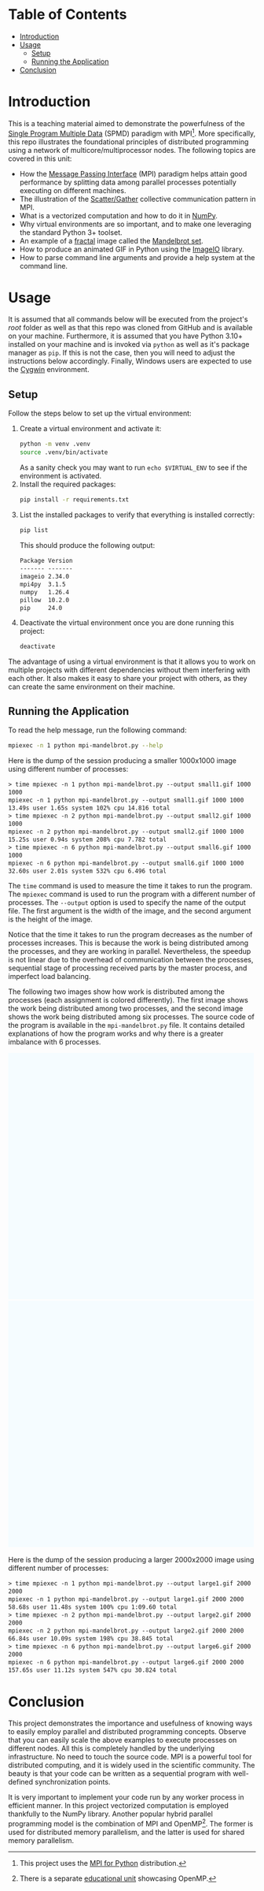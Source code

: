 # Table of Contents
-  [Introduction](#introduction)
-  [Usage](#usage)
    - [Setup](#setup)
    - [Running the Application](#running-the-application)
-  [Conclusion](#conclusion)

# Introduction
This is a teaching material aimed to demonstrate the powerfulness of the [Single Program Multiple Data](https://www.geeksforgeeks.org/single-program-multiple-data-spmd-model/) (SPMD) paradigm 
with MPI[^1]. More specifically, this repo illustrates the foundational principles of distributed programming 
using a network of multicore/multiprocessor nodes. The following topics are covered in this unit:

- How the [Message Passing Interface](https://www.mpi-forum.org) (MPI) paradigm helps attain good performance by splitting data among parallel processes potentially executing on different machines.
- The illustration of the [Scatter/Gather](https://mpi4py.readthedocs.io/en/stable/tutorial.html#collective-communication) collective communication pattern in MPI.
- What is a vectorized computation and how to do it in [NumPy](https://numpy.org).
- Why virtual environments are so important, and to make one leveraging the standard Python 3+ toolset.
- An example of a [fractal](https://en.wikipedia.org/wiki/Fractal) image called the [Mandelbrot set](https://en.wikipedia.org/wiki/Mandelbrot_set).
- How to produce an animated GIF in Python using the [ImageIO](https://imageio.readthedocs.io/en/stable/) library.
- How to parse command line arguments and provide a help system at the command line.

# Usage
It is assumed that all commands below will be executed from the project's *root* folder as well as that this repo 
was cloned from GitHub and is available on your machine. Furthermore, it is assumed that you have Python 3.10+ 
installed on your machine and is invoked via `python` as well as it's package manager as `pip`. 
If this is not the case, then you will need to adjust the instructions below accordingly. Finally, Windows users are
expected to use the [Cygwin](https://www.cygwin.com) environment.

## Setup
Follow the steps below to set up the virtual environment:

1. Create a virtual environment and activate it:
   ```bash
   python -m venv .venv
   source .venv/bin/activate
   ```
   As a sanity check you may want to run `echo $VIRTUAL_ENV` to see if the environment is activated.
2. Install the required packages:
   ```bash
   pip install -r requirements.txt
   ```
3. List the installed packages to verify that everything is installed correctly:
   ```bash
   pip list
   ```
   This should produce the following output:
   ```
   Package Version
   ------- -------
   imageio 2.34.0
   mpi4py  3.1.5
   numpy   1.26.4
   pillow  10.2.0
   pip     24.0
   ```
4. Deactivate the virtual environment once you are done running this project:
   ```bash
   deactivate
   ```
The advantage of using a virtual environment is that it allows you to work on multiple projects with different 
dependencies without them interfering with each other. It also makes it easy to share your project with others, 
as they can create the same environment on their machine.

## Running the Application
To read the help message, run the following command:
```bash
mpiexec -n 1 python mpi-mandelbrot.py --help
```
Here is the dump of the session producing a smaller 1000x1000 image using different number of processes:
```
> time mpiexec -n 1 python mpi-mandelbrot.py --output small1.gif 1000 1000
mpiexec -n 1 python mpi-mandelbrot.py --output small1.gif 1000 1000  13.49s user 1.65s system 102% cpu 14.816 total
> time mpiexec -n 2 python mpi-mandelbrot.py --output small2.gif 1000 1000
mpiexec -n 2 python mpi-mandelbrot.py --output small2.gif 1000 1000  15.25s user 0.94s system 208% cpu 7.782 total
> time mpiexec -n 6 python mpi-mandelbrot.py --output small6.gif 1000 1000
mpiexec -n 6 python mpi-mandelbrot.py --output small6.gif 1000 1000  32.60s user 2.01s system 532% cpu 6.496 total
```
The `time` command is used to measure the time it takes to run the program. The `mpiexec` command is used to run the 
program with a different number of processes. The `--output` option is used to specify the name of the output file. 
The first argument is the width of the image, and the second argument is the height of the image.

Notice that the time it takes to run the program decreases as the number of processes increases. This is because the
work is being distributed among the processes, and they are working in parallel. Nevertheless, the speedup is not 
linear due to the overhead of communication between the processes, sequential stage of processing received parts by the 
master process, and imperfect load balancing.

The following two images show how work is distributed among the processes (each assignment is colored differently). 
The first image shows the work being distributed among two processes, and the second image shows the work being distributed among six processes. The source code of the program is available in the `mpi-mandelbrot.py` file. It contains detailed explanations of how the program works and why there is a greater imbalance with 6 processes.

<kbd>![Mandelbrot_with_2_processes](images/mandelbrot_p2.gif)</kbd>
<kbd>![Mandelbrot_with_6_processes](images/mandelbrot_p6.gif)</kbd>

Here is the dump of the session producing a larger 2000x2000 image using different number of processes:
```
> time mpiexec -n 1 python mpi-mandelbrot.py --output large1.gif 2000 2000
mpiexec -n 1 python mpi-mandelbrot.py --output large1.gif 2000 2000  58.68s user 11.48s system 100% cpu 1:09.60 total
> time mpiexec -n 2 python mpi-mandelbrot.py --output large2.gif 2000 2000
mpiexec -n 2 python mpi-mandelbrot.py --output large2.gif 2000 2000  66.84s user 10.09s system 198% cpu 38.845 total
> time mpiexec -n 6 python mpi-mandelbrot.py --output large6.gif 2000 2000
mpiexec -n 6 python mpi-mandelbrot.py --output large6.gif 2000 2000  157.65s user 11.12s system 547% cpu 30.824 total
```

# Conclusion
This project demonstrates the importance and usefulness of knowing ways to easily employ parallel and distributed programming concepts. Observe that you can easily scale the above examples to execute processes on different nodes. All this is 
completely handled by the underlying infrastructure. No need to touch the source code. MPI is a powerful tool for
distributed computing, and it is widely used in the scientific community. The beauty is that your code can be written 
as a sequential program with well-defined synchronization points.

It is very important to implement your code run by any worker process in efficient manner. In this project vectorized 
computation is employed thankfully to the NumPy library. Another popular hybrid parallel programming model is the 
combination of MPI and OpenMP[^2]. The former is used for distributed memory parallelism, and the latter is used for
shared memory parallelism.

[^1]: This project uses the [MPI for Python](https://mpi4py.readthedocs.io/en/stable/index.html) distribution.
[^2]: There is a separate [educational unit](https://github.com/evarga/openmp-primer) showcasing OpenMP.
